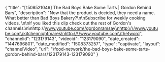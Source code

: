 {
    "title": "[1508521049] The Bad Boys Bake Some Tarts | Gordon Behind Bars",
    "description": "Now that the product is decided, they need a name. What better than Bad Boys Bakery?\n\nSubscribe for weekly cooking videos. \n\nIf you liked this clip check out the rest of Gordon's channels:\n\nhttp:\/\/www.youtube.com\/gordonramsay\nhttp:\/\/www.youtube.com\/kitchennightmares\nhttp:\/\/www.youtube.com\/thefword",
    "channelid": "123179143",
    "videoid": "123179090",
    "date_created": "1447696801",
    "date_modified": "1508373257",
    "type": "captivate",
    "layout": "channelVideo",
    "url": "\/food-network\/the-bad-boys-bake-some-tarts-gordon-behind-bars\/123179143-123179090"
}